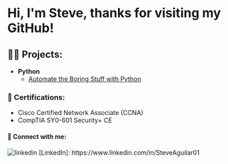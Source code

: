 <h1>Hi, I'm Steve, thanks for visiting my GitHub!</h1>

<h2>👨‍💻 Projects:</h2>
  
  - <b>Python</b>
    - [Automate the Boring Stuff with Python](https://github.com/SteveAguilar01/Automate)
  
<h3>📃 Certifications:</h3>

  - Cisco Certified Network Associate (CCNA)
  - CompTIA SY0-601 Security+ CE
  
<h4>🤳 Connect with me:</h4>
  <p>
    <img src="https://i.stack.imgur.com/gVE0j.png" alt="linkedin">
    [LinkedIn]: https://www.linkedin.com/in/SteveAguilar01

<!--
**SteveAguilar01/SteveAguilar01** is a ✨ _special_ ✨ repository because its `README.md` (this file) appears on your GitHub profile.

Here are some ideas to get you started:

- 🔭 I’m currently working on Python - automate the boring stuff course/book
- 🌱 I’m currently learning threat analysis with ethical hacking labs
- 👯 I’m looking to collaborate on 
- 🤔 I’m looking for help with
- 📫 How to reach me: Email, phone or Linkedin
